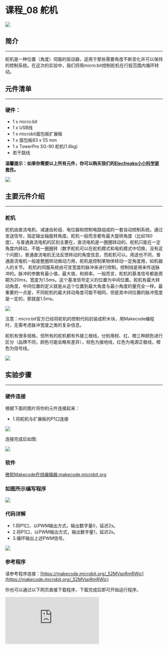 # 课程_08 舵机

![](./images/DuxosEs.jpg)

## 简介
---
舵机是一种位置（角度）伺服的驱动器，适用于那些需要角度不断变化并可以保持的控制系统。在这次的实验中，我们将用micro:bit控制舵机在行程范围内循环转动。

## 元件清单
---
### 硬件：
- 1 x micro:bit
- 1 x USB线
- 1 x microbit面包板扩展板
- 1 x 面包板83 x 55 mm
- 1 x TowerPro SG-90 舵机(1.6kg)
- 若干跳线

**温馨提示：如果你需要以上所有元件，你可以购买我们的[Elecfreaks小小科学家套件](https://item.taobao.com/item.htm?ft=t&id=597096675822)。**

![](./images/W4tseua.jpg)

## 主要元件介绍
---
### 舵机

舵机由直流电机、减速齿轮组、电位器和控制电路组成的一套自动控制系统。通过发送信号，指定输出轴旋转角度。舵机一般而言都有最大旋转角度（比如180度）。与普通直流电机的区别主要在，直流电机是一圈圈转动的，舵机只能在一定角度内转动，不能一圈圈转（数字舵机可以在舵机模式和电机模式中切换，没有这个问题）。普通直流电机无法反馈转动的角度信息，而舵机可以。用途也不同，普通直流电机一般是整圈转动做动力用，舵机是控制某物体转动一定角度用，如机器人的关节。 舵机的伺服系统由可变宽度的脉冲来进行控制，控制线是用来传送脉冲的。脉冲的参数有最小值，最大值，和频率。一般而言，舵机的基准信号都是周期为20ms，宽度为1.5ms。这个基准信号定义的位置为中间位置。舵机有最大转动角度，中间位置的定义就是从这个位置到最大角度与最小角度的量完全一样。最重要的一点是，不同舵机的最大转动角度可能不相同，但是其中间位置的脉冲宽度是一定的，那就是1.5ms。

![](./images/btuF5m0.jpg)

注意：micro:bit官方已经将舵机的控制代码封装成积木块，用Makecode编程时，无需考虑脉冲宽度之类的复杂信息。

舵机有很多规格，但所有的舵机都有外接三根线，分别用棕、红、橙三种颜色进行区分（品牌不同，颜色可能会略有差异），棕色为接地线，红色为电源正极线，橙色为信号线。

![](./images/8sQBiV7.jpg)

## 实验步骤
---
### 硬件连接
根据下面的图片将你的元件连接起来：
- 1.将舵机与扩展板的P1口连接

![](./images/csCETYN.jpg)

连接完成后如图:

![](./images/ZaV3kW3.jpg)

### 软件

[微软Makecode在线编辑器:makecode.microbit.org](https://makecode.microbit.org/)



### 如图所示编写程序

![](./images/case_08_01.png)

### 代码详解
- 1.将P1口，以PWM输出方式，输出数字量0，延迟2s。
- 2.将P1口，以PWM输出方式，输出数字量1，延迟2s。
- 3.循环输出上述PWM信号。

![](./images/case_08_01.png)



### 参考程序
请参考程序连接：[https://makecode.microbit.org/_52MVspRmRWjc](https://makecode.microbit.org/_52MVspRmRWjc)

你也可以通过以下网页直接下载程序，下载完成后即可开始运行程序。



<div
    style={{
        position: 'relative',
        paddingBottom: '60%',
        overflow: 'hidden',
    }}
>
    <iframe
        src="https://makecode.microbit.org/_52MVspRmRWjc"
        frameborder="0"
        sandbox="allow-popups allow-forms allow-scripts allow-same-origin"
        style={{
            position: 'absolute',
            width: '100%',
            height: '100%',
        }}
    />
</div>

## 实验结果
---
舵机在0至180度之间来回旋转。

![](./images/baPL7VS.gif)


## 思考
---
如果我们想用温度传感器和舵机做一个指针温度计，那么我们该如何设计电路与编程？

## 常见问题
---

## 更多信息，欢迎访问：
---
[micro:bit知识库地址](https://www.elecfreaks.com/learn-cn/)
micro:bit官方推荐供应商：[恩孚科技淘宝店](https://shop69086944.taobao.com/?spm=a230r.7195193.1997079397.2.RSthR0)
QQ技术交流群：570756726

